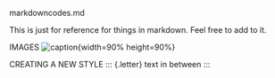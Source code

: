 markdowncodes.md

This is just for reference for things in markdown. Feel free to add to it.

IMAGES
![caption](nameofimage "alttext"){width=90% height=90%}

CREATING A NEW STYLE
::: {.letter}
text in between
::: 


